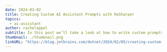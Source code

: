 ```yaml
---
date: 2024-03-02
title: Creating Custom AI Assistant Prompts with ReSharper
topics:
  - ai-assistant
author: rachelappel
subtitle: In this post we’ll take a look at how to write custom prompts for use with the JetBrains AI Assistant in ReSharper and Rider so you can make the most of AI.
thumbnail: ./thumbnail.png
linkURL: "https://blog.jetbrains.com/dotnet/2024/02/05/creating-custom-ai-prompts-with-resharper/"
---
```

